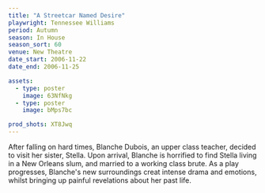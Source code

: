 ```yaml
---
title: "A Streetcar Named Desire"
playwright: Tennessee Williams
period: Autumn
season: In House
season_sort: 60
venue: New Theatre
date_start: 2006-11-22
date_end: 2006-11-25

assets:
  - type: poster
    image: 63NfNkg
  - type: poster
    image: bMps7bc

prod_shots: XT8Jwq
---
```


After falling on hard times, Blanche Dubois, an upper class teacher, decided to visit her sister, Stella. Upon arrival, Blanche is horrified to find Stella living in a New Orleans slum, and married to a working class brute. As a play progresses, Blanche's new surroundings creat intense drama and emotions, whilst bringing up painful revelations about her past life.
